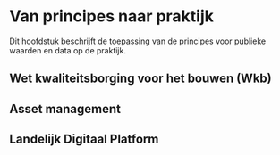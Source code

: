 Van principes naar praktijk
===========================

Dit hoofdstuk beschrijft de toepassing van de principes voor publieke waarden en
data op de praktijk.

Wet kwaliteitsborging voor het bouwen (Wkb)
-------------------------------------------

Asset management
----------------

Landelijk Digitaal Platform
---------------------------
